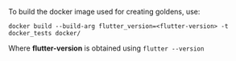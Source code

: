 To build the docker image used for creating goldens, use:

```docker build --build-arg flutter_version=<flutter-version> -t docker_tests docker/```

Where **flutter-version** is obtained using `flutter --version`